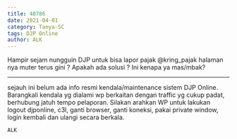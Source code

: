 ```yaml
---
title: 48786
date: 2021-04-01
category: Tanya-SC
tags: DJP Online
author: ALK
---
```


Hampir sejam nungguin DJP untuk bisa lapor pajak @kring_pajak halaman nya muter terus gini ? Apakah ada solusi ? Ini kenapa ya mas/mbak?

---

sejauh ini belum ada info resmi kendala/maintenance sistem DJP Online. Barangkali kendala yg dialami wp berkaitan dengan traffic yg cukup padat, berhubung jatuh tempo pelaporan. Silakan arahkan WP untuk lakukan logout djponline, c3l, ganti browser, ganti koneksi, pakai private window, login kembali dan ulangi secara berkala.

`ALK`
